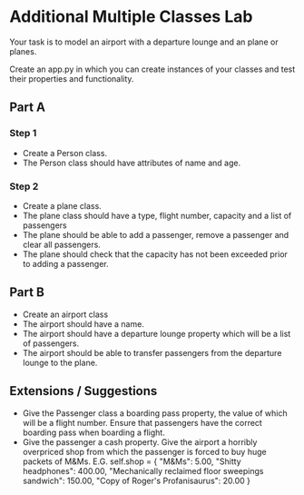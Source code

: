 # Additional Multiple Classes Lab

Your task is to model an airport with a departure lounge and an plane or planes.

Create an app.py in which you can create instances of your classes and test their properties and functionality.

## Part A

### Step 1

- Create a Person class.
- The Person class should have attributes of name and age.

### Step 2

- Create a plane class.
- The plane class should have a type, flight number, capacity and a list of passengers
- The plane should be able to add a passenger, remove a passenger and clear all passengers.
- The plane should check that the capacity has not been exceeded prior to adding a passenger.

## Part B

- Create an airport class
- The airport should have a name.
- The airport should have a departure lounge property which will be a list of passengers.
- The airport should be able to transfer passengers from the departure lounge to the plane.

## Extensions / Suggestions

- Give the Passenger class a boarding pass property, the value of which will be a flight number. Ensure that passengers have the correct boarding pass when boarding a flight.
- Give the passenger a cash property. Give the airport a horribly overpriced shop from which the passenger is forced to buy huge packets of M&Ms.
E.G.
self.shop = {
    "M&Ms": 5.00,
    "Shitty headphones": 400.00,
    "Mechanically reclaimed floor sweepings sandwich": 150.00,
    "Copy of Roger's Profanisaurus": 20.00
}
